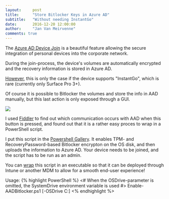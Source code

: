 ```yaml
---
layout:     post
title:      "Store Bitlocker Keys in Azure AD"
subtitle:   "Without needing InstantGo"
date:       2016-12-20 12:00:00
author:     "Jan Van Meirvenne"
comments: true
---
```


The [Azure AD Device Join](https://blogs.technet.microsoft.com/enterprisemobility/2015/05/28/azure-ad-join-on-windows-10-devices/) is a beautiful feature allowing the secure integration of personal devices into the corporate network.

During the join-process, the device's volumes are automatically encrypted and the recovery information is stored in Azure AD.

[However](https://blogs.technet.microsoft.com/home_is_where_i_lay_my_head/2016/03/14/automatic-bitlocker-on-windows-10-during-azure-ad-join/), this is only the case if the device supports "InstantGo", which is rare (currently only Surface Pro 3+).

Of course it is possible to Bitlocker the volumes and store the info in AAD manually, but this last action is only exposed through a GUI.

<img src="{{ site.url }}/assets/BitlockerAADButton.png" />

I used [Fiddler](http://www.telerik.com/fiddler) to find out which communication occurs with AAD when this button is pressed, and found out that it is a rather easy proces to wrap in a PowerShell script.

I put this script in the [Powershell Gallery](https://www.powershellgallery.com/packages/Enable-AADBitlocker/0.0.0.2/Content/Enable-AADBitlocker.ps1). It enables TPM- and RecoveryPassword-based Bitlocker encrypton on the OS disk, and then uploads the information to Azure AD. Your device needs to be joined, and the script has to be run as an admin.

You can [wrap](http://126kr.com/article/90t7z4t57b6) this script in an executable so that it can be deployed through Intune or another MDM to allow for a smooth end-user experience!

Usage:
{% highlight PowerShell %}
<# When the OSDrive-parameter is omitted, the SystemDrive environment variable is used #>
Enable-AADBitlocker.ps1 [-OSDrive C:] 
<% endhighlight %>